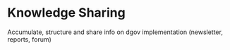 # Knowledge Sharing

Accumulate, structure and share info on dgov implementation \(newsletter, reports, forum\)

